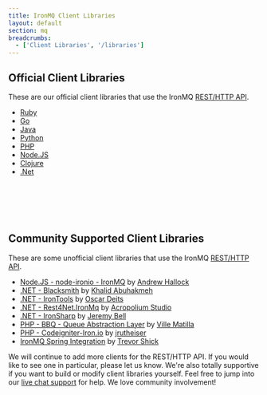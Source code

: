```yaml
---
title: IronMQ Client Libraries
layout: default
section: mq
breadcrumbs:
  - ['Client Libraries', '/libraries']
---
```


## Official Client Libraries

These are our official client libraries that use the IronMQ <a href="/mq/reference/api">REST/HTTP API</a>.&nbsp;<br>
<div>
<ul class="libs" style="min-height: 220px;">
	<li><a href="https://github.com/iron-io/iron_mq_ruby" target="_blank" data-lang="ruby">Ruby</a></li>
	<li><a href="https://github.com/iron-io/iron_go" target="_blank" data-lang="go">Go</a></li>
	<li><a href="https://github.com/iron-io/iron_mq_java" target="_blank" data-lang="java">Java</a></li>
	<li><a href="https://github.com/iron-io/iron_mq_python" target="_blank" data-lang="python">Python</a></li>
	<li style="clear:left;"><a href="https://github.com/iron-io/iron_mq_php" target="_blank" data-lang="php">PHP</a></li>
	<li><a href="https://github.com/iron-io/iron_mq_node" target="_blank" data-lang="node">Node.JS</a></li>
	<li><a href="https://github.com/iron-io/iron_mq_clojure" target="_blank" data-lang="clojure">Clojure</a></li>
  <li><a href="https://github.com/iron-io/iron_dotnet" target="_blank" data-lang="dotnet">.Net</a></li>
</ul>
</div>

## Community Supported Client Libraries

These are some unofficial client libraries that use the IronMQ <a href="/mq/reference/api">REST/HTTP API</a>.&nbsp;<br>
<div>
<ul>
  <li><a href="https://github.com/ahallock/node-ironio" target="_blank">Node.JS - node-ironio - IronMQ</a> by <a href="https://github.com/ahallock/" target="_blank">Andrew Hallock</a></li>
  <li><a href="https://github.com/khalidabuhakmeh/blacksmith" target="_blank">.NET - Blacksmith</a> by <a href="https://github.com/khalidabuhakmeh/" target="_blank">Khalid Abuhakmeh</a></li>
  <li><a href="https://github.com/odeits/IronTools" target="_blank">.NET - IronTools</a> by <a href="https://github.com/odeits" target="_blank">Oscar Deits</a></li>
  <li><a href="https://github.com/acropolium/Rest4Net/tree/master/src/Rest4Net.IronMq" target="_blank">.NET - Rest4Net.IronMq</a> by <a href="https://github.com/acropolium" target="_blank">Acropolium Studio</a></li>
  <li><a href="http://grcodemonkey.github.io/iron_sharp/" target="_blank">.NET - IronSharp</a> by <a href="https://github.com/grcodemonkey" target="_blank">Jeremy Bell</a></li>
  <li><a href="https://github.com/eventio/bbq" target="_blank">PHP - BBQ - Queue Abstraction Layer</a> by <a href="https://github.com/vmattila" target="_blank">Ville Matilla</a></li>
  <li><a href="https://github.com/jrutheiser/Codeigniter-Iron.io" target="_blank">PHP - Codeigniter-Iron.io</a> by <a href="https://github.com/jrutheiser" target="_blank">jrutheiser</a></li>
  <li><a href="https://github.com/trevershick/ironmq-si" target="_blank">IronMQ Spring Integration</a> by <a href="https://github.com/trevershick" target="_blank">Trevor Shick</a></li>
</ul>
</div>

We will continue to add more clients for the REST/HTTP API. If you would like to see one in particular, please let us know.
We're also totally supportive if you want to build or modify client libraries yourself. Feel free to jump into our
[live chat support](http://get.iron.io/chat) for help. We love community involvement!
